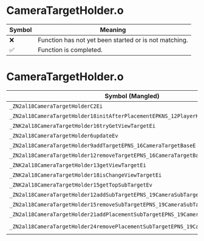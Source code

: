 # CameraTargetHolder.o
| Symbol | Meaning 
| ------------- | ------------- 
| :x: | Function has not yet been started or is not matching. 
| :white_check_mark: | Function is completed. 


# CameraTargetHolder.o
| Symbol (Mangled) | Symbol (Demangled) | Decompiled? |
| ------------- |  ------------- | ------------- |
| `_ZN2al18CameraTargetHolderC2Ei` | `al::CameraTargetHolder::CameraTargetHolder(int)` | :x: |
| `_ZN2al18CameraTargetHolder18initAfterPlacementEPKNS_12PlayerHolderE` | `al::CameraTargetHolder::initAfterPlacement(al::PlayerHolder const*)` | :x: |
| `_ZNK2al18CameraTargetHolder16tryGetViewTargetEi` | `al::CameraTargetHolder::tryGetViewTarget(int)const` | :x: |
| `_ZN2al18CameraTargetHolder6updateEv` | `al::CameraTargetHolder::update(void)` | :x: |
| `_ZN2al18CameraTargetHolder9addTargetEPNS_16CameraTargetBaseE` | `al::CameraTargetHolder::addTarget(al::CameraTargetBase *)` | :x: |
| `_ZN2al18CameraTargetHolder12removeTargetEPNS_16CameraTargetBaseE` | `al::CameraTargetHolder::removeTarget(al::CameraTargetBase *)` | :x: |
| `_ZNK2al18CameraTargetHolder13getViewTargetEi` | `al::CameraTargetHolder::getViewTarget(int)const` | :x: |
| `_ZNK2al18CameraTargetHolder18isChangeViewTargetEi` | `al::CameraTargetHolder::isChangeViewTarget(int)const` | :x: |
| `_ZNK2al18CameraTargetHolder15getTopSubTargetEv` | `al::CameraTargetHolder::getTopSubTarget(void)const` | :x: |
| `_ZN2al18CameraTargetHolder12addSubTargetEPNS_19CameraSubTargetBaseE` | `al::CameraTargetHolder::addSubTarget(al::CameraSubTargetBase *)` | :x: |
| `_ZN2al18CameraTargetHolder15removeSubTargetEPNS_19CameraSubTargetBaseE` | `al::CameraTargetHolder::removeSubTarget(al::CameraSubTargetBase *)` | :x: |
| `_ZN2al18CameraTargetHolder21addPlacementSubTargetEPNS_19CameraSubTargetBaseE` | `al::CameraTargetHolder::addPlacementSubTarget(al::CameraSubTargetBase *)` | :x: |
| `_ZN2al18CameraTargetHolder24removePlacementSubTargetEPNS_19CameraSubTargetBaseE` | `al::CameraTargetHolder::removePlacementSubTarget(al::CameraSubTargetBase *)` | :x: |
